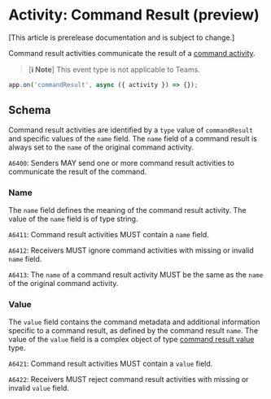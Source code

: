 # Activity: Command Result (preview)

[This article is prerelease documentation and is subject to change.]

Command result activities communicate the result of a [command activity](https://github.com/microsoft/Agents/blob/main/specs/activity/protocol-activity.md#command-activity).

> [**ℹ️ Note**]
> This event type is not applicable to Teams.

```typescript
app.on('commandResult', async ({ activity }) => {});
```

## Schema

Command result activities are identified by a `type` value of `commandResult` and specific values of the `name` field. The `name` field of a command result is always set to the `name` of the original command activity.

`A6400`: Senders MAY send one or more command result activities to communicate the result of the command.

### Name

The `name` field defines the meaning of the command result activity. The value of the `name` field is of type string.

`A6411`: Command result activities MUST contain a `name` field.

`A6412`: Receivers MUST ignore command activities with missing or invalid `name` field.

`A6413`: The `name` of a command result activity MUST be the same as the `name` of the original command activity.

### Value

The `value` field contains the command metadata and additional information specific to a command result, as defined by the command result `name`. The value of the `value` field is a complex object of type [command result value](https://github.com/microsoft/Agents/blob/main/specs/activity/protocol-activity.md#command-result-value) type.

`A6421`: Command result activities MUST contain a `value` field.

`A6422`: Receivers MUST reject command result activities with missing or invalid `value` field.